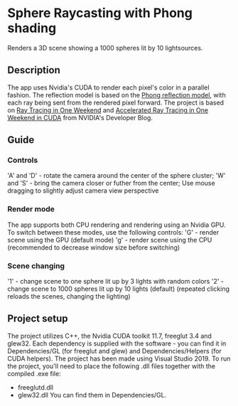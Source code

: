 # Sphere Raycasting with Phong shading

Renders a 3D scene showing a 1000 spheres lit by 10 lightsources.

## Description

The app uses Nvidia's CUDA to render each pixel's color in a parallel fashion.
The reflection model is based on the [Phong reflection model](https://en.wikipedia.org/wiki/Phong_reflection_model), with each ray being sent from the rendered pixel forward.
The project is based on [Ray Tracing in One Weekend](https://raytracing.github.io/books/RayTracingInOneWeekend.html) and [Accelerated Ray Tracing in One Weekend in CUDA](https://developer.nvidia.com/blog/accelerated-ray-tracing-cuda/) from NVIDIA's Developer Blog.

## Guide
### Controls
'A' and 'D' - rotate the camera around the center of the sphere cluster;
'W' and 'S' - bring the camera closer or futher from the center;
Use mouse dragging to slightly adjust camera view perspective
### Render mode
The app supports both CPU rendering and rendering using an Nvidia GPU. To switch between these modes, use the following controls: 
'G' - render scene using the GPU (default mode)
'g' - render scene using the CPU (recommended to decrease window size before switching)
### Scene changing
'1' - change scene to one sphere lit up by 3 lights with random colors
'2' - change scene to 1000 spheres lit up by 10 lights (default)
(repeated clicking reloads the scenes, changing the lighting)

## Project setup
The project utilizes C++, the Nvidia CUDA toolkit 11.7, freeglut 3.4 and glew32. Each dependency is supplied with the software - you can find it in Dependencies/GL (for freeglut and glew) and Dependencies/Helpers (for CUDA helpers).
The project has been made using Visual Studio 2019.
To run the project, you'll need to place the following .dll files together with the compiled .exe file:
- freeglutd.dll
- glew32.dll
You can find them in Dependencies/GL.